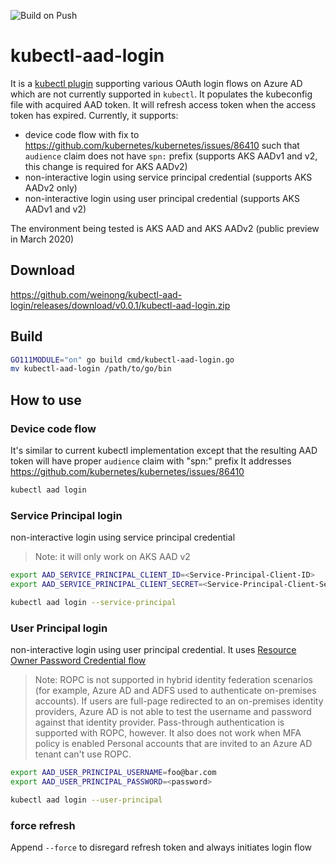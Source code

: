 ![Build on Push](https://github.com/weinong/kubectl-aad-login/workflows/Build%20on%20Push/badge.svg?branch=master)

# kubectl-aad-login
It is a [kubectl plugin](https://kubernetes.io/docs/tasks/extend-kubectl/kubectl-plugins/) supporting various OAuth login flows on Azure AD which are not currently supported in `kubectl`. 
It populates the kubeconfig file with acquired AAD token. It will refresh access token when the access token has expired.
Currently, it supports:
* device code flow with fix to https://github.com/kubernetes/kubernetes/issues/86410 such that `audience` claim does not have `spn:` prefix (supports AKS AADv1 and v2, this change is required for AKS AADv2)
* non-interactive login using service principal credential (supports AKS AADv2 only)
* non-interactive login using user principal credential (supports AKS AADv1 and v2)

The environment being tested is AKS AAD and AKS AADv2 (public preview in March 2020)

## Download
https://github.com/weinong/kubectl-aad-login/releases/download/v0.0.1/kubectl-aad-login.zip

## Build
```sh
GO111MODULE="on" go build cmd/kubectl-aad-login.go
mv kubectl-aad-login /path/to/go/bin
```

## How to use

### Device code flow
It's similar to current kubectl implementation except that the resulting AAD token will have proper `audience` claim with "spn:" prefix
It addresses https://github.com/kubernetes/kubernetes/issues/86410

```sh
kubectl aad login
```

### Service Principal login
non-interactive login using service principal credential

> Note: it will only work on AKS AAD v2

```sh
export AAD_SERVICE_PRINCIPAL_CLIENT_ID=<Service-Principal-Client-ID>
export AAD_SERVICE_PRINCIPAL_CLIENT_SECRET=<Service-Principal-Client-Secret>

kubectl aad login --service-principal
```

### User Principal login
non-interactive login using user principal credential. It uses [Resource Owner Password Credential flow](https://docs.microsoft.com/en-us/azure/active-directory/develop/v2-oauth-ropc) 

> Note: ROPC is not supported in hybrid identity federation scenarios (for example, Azure AD and ADFS used to authenticate on-premises accounts). If users are full-page redirected to an on-premises identity providers, Azure AD is not able to test the username and password against that identity provider. Pass-through authentication is supported with ROPC, however.
> It also does not work when MFA policy is enabled
> Personal accounts that are invited to an Azure AD tenant can't use ROPC.

```sh
export AAD_USER_PRINCIPAL_USERNAME=foo@bar.com
export AAD_USER_PRINCIPAL_PASSWORD=<password>

kubectl aad login --user-principal
```

### force refresh

Append `--force` to disregard refresh token and always initiates login flow
